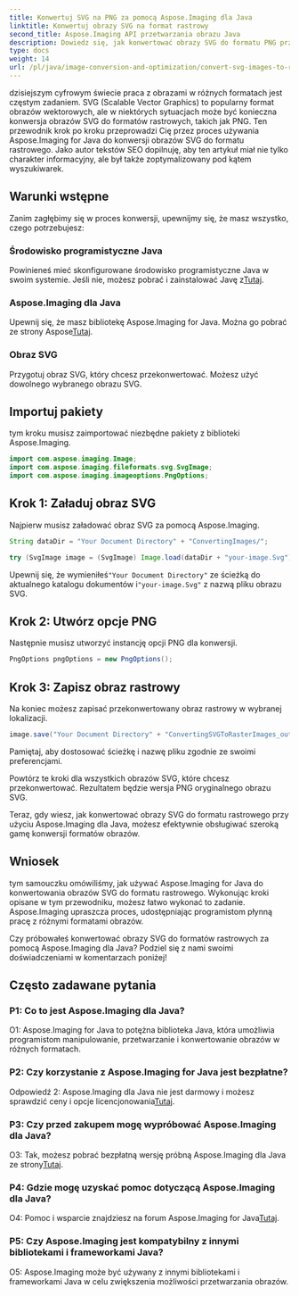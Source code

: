 ```yaml
---
title: Konwertuj SVG na PNG za pomocą Aspose.Imaging dla Java
linktitle: Konwertuj obrazy SVG na format rastrowy
second_title: Aspose.Imaging API przetwarzania obrazu Java
description: Dowiedz się, jak konwertować obrazy SVG do formatu PNG przy użyciu Aspose.Imaging dla Java. Usprawnij konwersję formatu obrazu, korzystając z tego przewodnika krok po kroku.
type: docs
weight: 14
url: /pl/java/image-conversion-and-optimization/convert-svg-images-to-raster-format/
---
```

dzisiejszym cyfrowym świecie praca z obrazami w różnych formatach jest częstym zadaniem. SVG (Scalable Vector Graphics) to popularny format obrazów wektorowych, ale w niektórych sytuacjach może być konieczna konwersja obrazów SVG do formatów rastrowych, takich jak PNG. Ten przewodnik krok po kroku przeprowadzi Cię przez proces używania Aspose.Imaging for Java do konwersji obrazów SVG do formatu rastrowego. Jako autor tekstów SEO dopilnuję, aby ten artykuł miał nie tylko charakter informacyjny, ale był także zoptymalizowany pod kątem wyszukiwarek.

## Warunki wstępne

Zanim zagłębimy się w proces konwersji, upewnijmy się, że masz wszystko, czego potrzebujesz:

### Środowisko programistyczne Java
 Powinieneś mieć skonfigurowane środowisko programistyczne Java w swoim systemie. Jeśli nie, możesz pobrać i zainstalować Javę z[Tutaj](https://www.oracle.com/java/technologies/javase-downloads).

### Aspose.Imaging dla Java
 Upewnij się, że masz bibliotekę Aspose.Imaging for Java. Można go pobrać ze strony Aspose[Tutaj](https://releases.aspose.com/imaging/java/).

### Obraz SVG
Przygotuj obraz SVG, który chcesz przekonwertować. Możesz użyć dowolnego wybranego obrazu SVG.

## Importuj pakiety

tym kroku musisz zaimportować niezbędne pakiety z biblioteki Aspose.Imaging.

```java
import com.aspose.imaging.Image;
import com.aspose.imaging.fileformats.svg.SvgImage;
import com.aspose.imaging.imageoptions.PngOptions;
```

## Krok 1: Załaduj obraz SVG
Najpierw musisz załadować obraz SVG za pomocą Aspose.Imaging.

```java
String dataDir = "Your Document Directory" + "ConvertingImages/";

try (SvgImage image = (SvgImage) Image.load(dataDir + "your-image.Svg")) {
```

 Upewnij się, że wymieniłeś`"Your Document Directory"` ze ścieżką do aktualnego katalogu dokumentów i`"your-image.Svg"` z nazwą pliku obrazu SVG.

## Krok 2: Utwórz opcje PNG
Następnie musisz utworzyć instancję opcji PNG dla konwersji.

```java
PngOptions pngOptions = new PngOptions();
```

## Krok 3: Zapisz obraz rastrowy
Na koniec możesz zapisać przekonwertowany obraz rastrowy w wybranej lokalizacji.

```java
image.save("Your Document Directory" + "ConvertingSVGToRasterImages_out.png", pngOptions);
```

Pamiętaj, aby dostosować ścieżkę i nazwę pliku zgodnie ze swoimi preferencjami.

Powtórz te kroki dla wszystkich obrazów SVG, które chcesz przekonwertować. Rezultatem będzie wersja PNG oryginalnego obrazu SVG.

Teraz, gdy wiesz, jak konwertować obrazy SVG do formatu rastrowego przy użyciu Aspose.Imaging dla Java, możesz efektywnie obsługiwać szeroką gamę konwersji formatów obrazów.

## Wniosek

tym samouczku omówiliśmy, jak używać Aspose.Imaging for Java do konwertowania obrazów SVG do formatu rastrowego. Wykonując kroki opisane w tym przewodniku, możesz łatwo wykonać to zadanie. Aspose.Imaging upraszcza proces, udostępniając programistom płynną pracę z różnymi formatami obrazów.

Czy próbowałeś konwertować obrazy SVG do formatów rastrowych za pomocą Aspose.Imaging dla Java? Podziel się z nami swoimi doświadczeniami w komentarzach poniżej!

## Często zadawane pytania

### P1: Co to jest Aspose.Imaging dla Java?

O1: Aspose.Imaging for Java to potężna biblioteka Java, która umożliwia programistom manipulowanie, przetwarzanie i konwertowanie obrazów w różnych formatach.

### P2: Czy korzystanie z Aspose.Imaging for Java jest bezpłatne?

 Odpowiedź 2: Aspose.Imaging dla Java nie jest darmowy i możesz sprawdzić ceny i opcje licencjonowania[Tutaj](https://purchase.aspose.com/buy).

### P3: Czy przed zakupem mogę wypróbować Aspose.Imaging dla Java?

 O3: Tak, możesz pobrać bezpłatną wersję próbną Aspose.Imaging dla Java ze strony[Tutaj](https://releases.aspose.com/).

### P4: Gdzie mogę uzyskać pomoc dotyczącą Aspose.Imaging dla Java?

 O4: Pomoc i wsparcie znajdziesz na forum Aspose.Imaging for Java[Tutaj](https://forum.aspose.com/).

### P5: Czy Aspose.Imaging jest kompatybilny z innymi bibliotekami i frameworkami Java?

O5: Aspose.Imaging może być używany z innymi bibliotekami i frameworkami Java w celu zwiększenia możliwości przetwarzania obrazów.